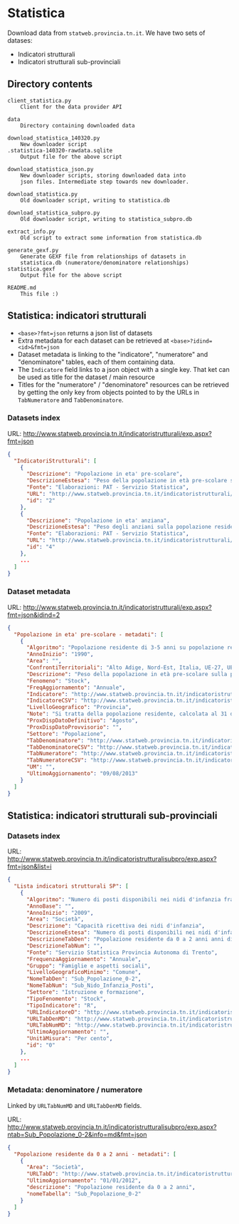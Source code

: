 # Statistica

Download data from ``statweb.provincia.tn.it``.
We have two sets of datases:

- Indicatori strutturali
- Indicatori strutturali sub-provinciali


## Directory contents

```
client_statistica.py
    Client for the data provider API

data
    Directory containing downloaded data

download_statistica_140320.py
    New downloader script
.statistica-140320-rawdata.sqlite
    Output file for the above script

download_statistica_json.py
    New downloader scripts, storing downloaded data into
	json files. Intermediate step towards new downloader.

download_statistica.py
    Old downloader script, writing to statistica.db

download_statistica_subpro.py
    Old downloader script, writing to statistica_subpro.db

extract_info.py
    Old script to extract some information from statistica.db

generate_gexf.py
    Generate GEXF file from relationships of datasets in
	statistica.db (numeratore/denominatore relationships)
statistica.gexf
	Output file for the above script

README.md
    This file :)
```


## Statistica: indicatori strutturali

- ``<base>?fmt=json`` returns a json list of datasets
- Extra metadata for each dataset can be retrieved at ``<base>?idind=<id>&fmt=json``
- Dataset metadata is linking to the "indicatore", "numeratore" and "denominatore"
  tables, each of them containing data.
- The ``Indicatore`` field links to a json object with a single key. That ket
  can be used as title for the dataset / main resource
- Titles for the "numeratore" / "denominatore" resources can be retrieved by
  getting the only key from objects pointed to by the URLs in ``TabNumeratore``
  and ``TabDenominatore``.

### Datasets index

URL: http://www.statweb.provincia.tn.it/indicatoristrutturali/exp.aspx?fmt=json

```json
{
  "IndicatoriStrutturali": [
    {
      "Descrizione": "Popolazione in eta' pre-scolare",
      "DescrizioneEstesa": "Peso della popolazione in età pre-scolare sulla popolazione residente",
      "Fonte": "Elaborazioni: PAT - Servizio Statistica",
      "URL": "http://www.statweb.provincia.tn.it/indicatoristrutturali/exp.aspx?fmt=json&idind=2",
      "id": "2"
    },
    {
      "Descrizione": "Popolazione in eta' anziana",
      "DescrizioneEstesa": "Peso degli anziani sulla popolazione residente",
      "Fonte": "Elaborazioni: PAT - Servizio Statistica",
      "URL": "http://www.statweb.provincia.tn.it/indicatoristrutturali/exp.aspx?fmt=json&idind=4",
      "id": "4"
    },
    ...
  ]
}
```

### Dataset metadata

URL: http://www.statweb.provincia.tn.it/indicatoristrutturali/exp.aspx?fmt=json&idind=2

```json
{
  "Popolazione in eta' pre-scolare - metadati": [
    {
      "Algoritmo": "Popolazione residente di 3-5 anni su popolazione residente totale * 100",
      "AnnoInizio": "1990",
      "Area": "",
      "ConfrontiTerritoriali": "Alto Adige, Nord-Est, Italia, UE-27, UE-15, Zona Euro",
      "Descrizione": "Peso della popolazione in età pre-scolare sulla popolazione residente",
      "Fenomeno": "Stock",
      "FreqAggiornamento": "Annuale",
      "Indicatore": "http://www.statweb.provincia.tn.it/indicatoristrutturali/exp.aspx?fmt=json&idind=2&t=i",
      "IndicatoreCSV": "http://www.statweb.provincia.tn.it/indicatoristrutturali/exp.aspx?fmt=csv&idind=2&t=i",
      "LivelloGeografico": "Provincia",
      "Note": "Si tratta della popolazione residente, calcolata al 31 dicembre dell'anno di riferimento.",
      "ProxDispDatoDefinitivo": "Agosto",
      "ProxDispDatoProvvisorio": "",
      "Settore": "Popolazione",
      "TabDenominatore": "http://www.statweb.provincia.tn.it/indicatoristrutturali/exp.aspx?fmt=json&idind=2&t=d",
      "TabDenominatoreCSV": "http://www.statweb.provincia.tn.it/indicatoristrutturali/exp.aspx?fmt=csv&idind=2&t=d",
      "TabNumeratore": "http://www.statweb.provincia.tn.it/indicatoristrutturali/exp.aspx?fmt=json&idind=2&t=n",
      "TabNumeratoreCSV": "http://www.statweb.provincia.tn.it/indicatoristrutturali/exp.aspx?fmt=csv&idind=2&t=n",
      "UM": "",
      "UltimoAggiornamento": "09/08/2013"
    }
  ]
}
```


## Statistica: indicatori strutturali sub-provinciali

### Datasets index

URL: http://www.statweb.provincia.tn.it/indicatoristrutturalisubpro/exp.aspx?fmt=json&list=i

```json
{
  "Lista indicatori strutturali SP": [
    {
      "Algoritmo": "Numero di posti disponibili nei nidi d'infanzia fratto popolazione residente tra 0 e 2 anni per 100",
      "AnnoBase": "",
      "AnnoInizio": "2009",
      "Area": "Società",
      "Descrizione": "Capacità ricettiva dei nidi d'infanzia",
      "DescrizioneEstesa": "Numero di posti disponibili nei nidi d'infanzia fratto popolazione residente tra 0 e 2 anni per 100",
      "DescrizioneTabDen": "Popolazione residente da 0 a 2 anni anni di età",
      "DescrizioneTabNum": "",
      "Fonte": "Servizio Statistica Provincia Autonoma di Trento",
      "FrequenzaAggiornamento": "Annuale",
      "Gruppo": "Famiglie e aspetti sociali",
      "LivelloGeograficoMinimo": "Comune",
      "NomeTabDen": "Sub_Popolazione_0-2",
      "NomeTabNum": "Sub_Nido_Infanzia_Posti",
      "Settore": "Istruzione e formazione",
      "TipoFenomento": "Stock",
      "TipoIndicatore": "R",
      "URLIndicatoreD": "http://www.statweb.provincia.tn.it/indicatoristrutturalisubpro/exp.aspx?idind=0&info=d&fmt=json",
      "URLTabDenMD": "http://www.statweb.provincia.tn.it/indicatoristrutturalisubpro/exp.aspx?ntab=Sub_Popolazione_0-2&info=md&fmt=json",
      "URLTabNumMD": "http://www.statweb.provincia.tn.it/indicatoristrutturalisubpro/exp.aspx?ntab=Sub_Nido_Infanzia_Posti&info=md&fmt=json",
      "UltimoAggiornamento": "",
      "UnitàMisura": "Per cento",
      "id": "0"
    },
	...
  ]
}
```

### Metadata: denominatore / numeratore

Linked by ``URLTabNumMD`` and ``URLTabDenMD`` fields.

URL: http://www.statweb.provincia.tn.it/indicatoristrutturalisubpro/exp.aspx?ntab=Sub_Popolazione_0-2&info=md&fmt=json

```json
{
  "Popolazione residente da 0 a 2 anni - metadati": [
    {
      "Area": "Società",
      "URLTabD": "http://www.statweb.provincia.tn.it/indicatoristrutturalisubpro/exp.aspx?ntab=Sub_Popolazione_0-2&info=d&fmt=json",
      "UltimoAggiornamento": "01/01/2012",
      "descrizione": "Popolazione residente da 0 a 2 anni",
      "nomeTabella": "Sub_Popolazione_0-2"
    }
  ]
}
```
